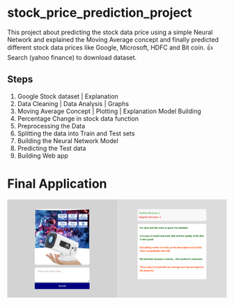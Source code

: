 
# stock_price_prediction_project

This project about predicting the stock data price using a simple Neural Network and explained the Moving Average concept and finally predicted different stock data prices like Google, Microsoft, HDFC and Bit coin. 
:+1: Search (yahoo finance) to download dataset.

## Steps

1. Google Stock dataset | Explanation
2. Data Cleaning | Data Analysis | Graphs
3. Moving Average Concept | Plotting | Explanation Model Building
4. Percentage Change in stock data function
5. Preprocessing the Data
6. Splitting the data into Train and Test sets
7. Building the Neural Network Model
8. Predicting the Test data
9. Building Web app

# Final Application

![alt text](https://github.com/Vihara-Diwyanjalee/Sentiment-Analysis-Project/blob/main/demo.png?raw=true)
